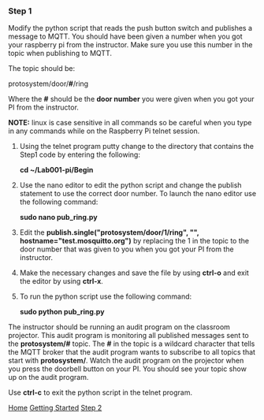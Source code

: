 ### Step 1

Modify the python script that reads the push button switch and publishes a message to MQTT.  You should have been given a number when you got your raspberry pi from the instructor.  Make sure you use this number in the topic when publishing to MQTT.  

The topic should be:

protosystem/door/**#**/ring

Where the **#** should be the **door number** you were given when you got your PI from the instructor.

**NOTE:** linux is case sensitive in all commands so be careful when you type in any commands while on the Raspberry Pi telnet session.


1. Using the telnet program putty change to the directory that contains the Step1 code by entering the following:

	**cd ~/Lab001-pi/Begin**

2. Use the nano editor to edit the python script and change the publish statement to use the correct door number.  To launch the nano editor use the following command:

	**sudo nano pub_ring.py**
3. Edit the **publish.single("protosystem/door/1/ring", "", hostname="test.mosquitto.org")** by replacing the 1 in the topic to the door number that was given to you when you got your PI from the instructor.
4. Make the necessary changes and save the file by using **ctrl-o** and exit the editor by using **ctrl-x**. 
5. To run the python script use the following command:

	**sudo python pub_ring.py**


The instructor should be running an audit program on the classroom projector.  This audit program is monitoring all published messages sent to the **protosystem/#** topic.  The **#** in the topic is a wildcard character that tells the MQTT broker that the audit program wants to subscribe to all topics that start with **protosystem/**.  Watch the audit program on the projector when you press the doorbell button on your PI.  You should see your topic show up on the audit program.

Use **ctrl-c** to exit the python script in the telnet program. 

[Home](README.md) [Getting Started](GettingStarted.md) [Step 2](Step2.md)